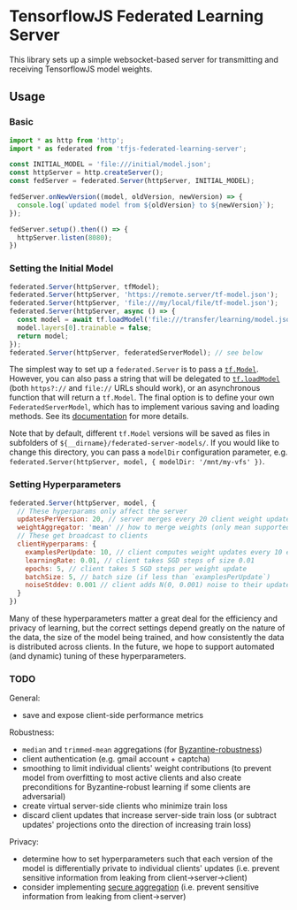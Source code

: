 # TensorflowJS Federated Learning Server

This library sets up a simple websocket-based server for transmitting and receiving
TensorflowJS model weights.

## Usage

### Basic

```js
import * as http from 'http';
import * as federated from 'tfjs-federated-learning-server';

const INITIAL_MODEL = 'file:///initial/model.json';
const httpServer = http.createServer();
const fedServer = federated.Server(httpServer, INITIAL_MODEL);

fedServer.onNewVersion((model, oldVersion, newVersion) => {
  console.log(`updated model from ${oldVersion} to ${newVersion}`);
});

fedServer.setup().then(() => {
  httpServer.listen(8080);
})
```

### Setting the Initial Model

```js
federated.Server(httpServer, tfModel);
federated.Server(httpServer, 'https://remote.server/tf-model.json');
federated.Server(httpServer, 'file:///my/local/file/tf-model.json');
federated.Server(httpServer, async () => {
  const model = await tf.loadModel('file:///transfer/learning/model.json');
  model.layers[0].trainable = false;
  return model;
});
federated.Server(httpServer, federatedServerModel); // see below
```

The simplest way to set up a `federated.Server` is to pass a [`tf.Model`](https://js.tensorflow.org/api/0.12.0/#class:Model). However, you can also pass a string that will be delegated to [`tf.loadModel`](https://js.tensorflow.org/api/0.12.0/#loadModel) (both `https?://` and `file://` URLs should work), or an asynchronous function that will return a `tf.Model`. The final option is to define your own `FederatedServerModel`, which has to implement various saving and loading methods. See its [documentation](#TODO) for more details.

Note that by default, different `tf.Model` versions will be saved as files in subfolders of `${__dirname}/federated-server-models/`. If you would like to change this directory, you can pass a `modelDir` configuration parameter, e.g. `federated.Server(httpServer, model, { modelDir: '/mnt/my-vfs' })`.

### Setting Hyperparameters

```js
federated.Server(httpServer, model, {
  // These hyperparams only affect the server
  updatesPerVersion: 20, // server merges every 20 client weight updates
  weightAggregator: 'mean' // how to merge weights (only mean supported now)
  // These get broadcast to clients
  clientHyperparams: {
    examplesPerUpdate: 10, // client computes weight updates every 10 examples
    learningRate: 0.01, // client takes SGD steps of size 0.01
    epochs: 5, // client takes 5 SGD steps per weight update
    batchSize: 5, // batch size (if less than `examplesPerUpdate`)
    noiseStddev: 0.001 // client adds N(0, 0.001) noise to their updates
  }
})
```

Many of these hyperparameters matter a great deal for the efficiency and privacy of learning, but the correct settings depend greatly on the nature of the data, the size of the model being trained, and how consistently the data is distributed across clients. In the future, we hope to support automated (and dynamic) tuning of these hyperparameters.

### TODO

General:
- save and expose client-side performance metrics

Robustness:
- `median` and `trimmed-mean` aggregations (for [Byzantine-robustness](https://arxiv.org/abs/1803.01498))
- client authentication (e.g. gmail account + captcha)
- smoothing to limit individual clients' weight contributions (to prevent model from overfitting to most active clients and also create preconditions for Byzantine-robust learning if some clients are adversarial)
- create virtual server-side clients who minimize train loss
- discard client updates that increase server-side train loss (or subtract updates' projections onto the direction of increasing train loss)

Privacy:
- determine how to set hyperparameters such that each version of the model is differentially private to individual clients' updates (i.e. prevent sensitive information from leaking from client->server->client)
- consider implementing [secure aggregation](https://eprint.iacr.org/2017/281) (i.e. prevent sensitive information from leaking from client->server)
